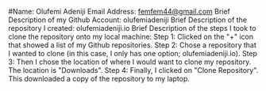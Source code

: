 #Name: Olufemi Adeniji Email Address: femfem44@gmail.com
Brief Description of my Github Account: olufemiadeniji
Brief Description of the repository I created: olufemiadeniji.io
Brief Description of the steps I took to clone the repository onto my local machine: 
Step 1: Clicked on the "+" icon that showed a list of my Github repositories. 
Step 2: Chose a repository that I wanted to clone (in this case, I only has one option; olufemiadeniji.io). 
Step 3: Then I chose the location of where I would want to clone my repository. The location is "Downloads".
Step 4: Finally, I clicked on "Clone Repository". This downloaded a copy of the repository to my laptop.